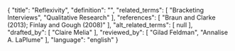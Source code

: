 {
    "title": "Reflexivity",
    "definition": "",
    "related_terms": [
        "Bracketing Interviews",
        "Qualitative Research"
    ],
    "references": [
        "Braun and Clarke (2013); Finlay and Gough (2008)"
    ],
    "alt_related_terms": [
        null
    ],
    "drafted_by": [
        "Claire Melia"
    ],
    "reviewed_by": [
        "Gilad Feldman",
        "Annalise A. LaPlume"
    ],
    "language": "english"
}